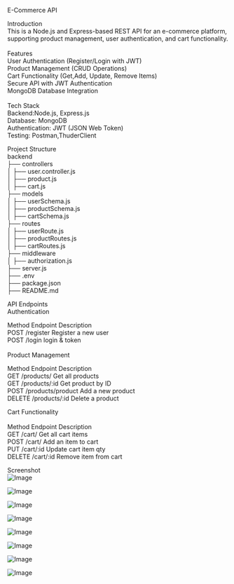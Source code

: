 E-Commerce API <br>

Introduction <br>
This is a Node.js and Express-based REST API for an e-commerce platform, supporting product management, user authentication, and cart functionality.<br>
<br>
Features<br>
User Authentication (Register/Login with JWT)<br>
Product Management (CRUD Operations)<br>
Cart Functionality (Get,Add, Update, Remove Items)<br>
Secure API with JWT Authentication<br>
MongoDB Database Integration<br>
<br>
Tech Stack <br>
Backend:Node.js, Express.js <br>
Database: MongoDB <br>
Authentication: JWT (JSON Web Token) <br>
Testing: Postman,ThuderClient <br>

 Project Structure <br>
backend <br>
├──  controllers <br>
│   ├── user.controller.js <br>
│   ├── product.js <br>
│   ├── cart.js <br>
├──  models <br>
│   ├── userSchema.js <br>
│   ├── productSchema.js <br>
│   ├── cartSchema.js <br>
├──  routes <br>
│   ├── userRoute.js <br>
│   ├── productRoutes.js <br>
│   ├── cartRoutes.js <br>
├──  middleware <br>
│   ├── authorization.js <br>
├── server.js <br>
├── .env <br>
├── package.json <br>
├── README.md <br>

API Endpoints <br>
Authentication <br>

Method     Endpoint          Description <br>
POST       /register         Register a new user <br>
POST       /login            login & token <br>
<br>
Product Management<br>

Method    Endpoint           Description <br>
GET       /products/         Get all products <br>
GET       /products/:id      Get product by ID <br>
POST      /products/product  Add a new product <br>
DELETE    /products/:id      Delete a product <br>

Cart Functionality <br>
<br>
Method     Endpoint         Description<br>
GET        /cart/           Get all cart items<br>
POST       /cart/           Add an item to cart<br>
PUT        /cart/:id        Update cart item qty<br>
DELETE     /cart/:id        Remove item from cart<br>

Screenshot <br>
![Image](https://github.com/user-attachments/assets/783252c7-355f-4bed-a4d8-81b792b8a104) <br>

![Image](https://github.com/user-attachments/assets/772b9823-88b6-45bf-9e50-aab64d418d00) <br>

![Image](https://github.com/user-attachments/assets/dd4c0ce2-9b29-410b-9951-85539b8bff99) <br>

![Image](https://github.com/user-attachments/assets/3a4ee254-f9d0-48ef-a461-c3291fdc415e) <br>

![Image](https://github.com/user-attachments/assets/21d05d3d-439d-49f8-b3ae-2536d07215bf) <br>

![Image](https://github.com/user-attachments/assets/10539a8b-3098-40b3-9b60-24fafe3cb41c) <br>

![Image](https://github.com/user-attachments/assets/0cc16d73-29a6-4f4e-86a0-694d76be2f46) <br>

![Image](https://github.com/user-attachments/assets/6ea42ffb-e6d4-41c8-b12e-3709bbce5003) <br>
